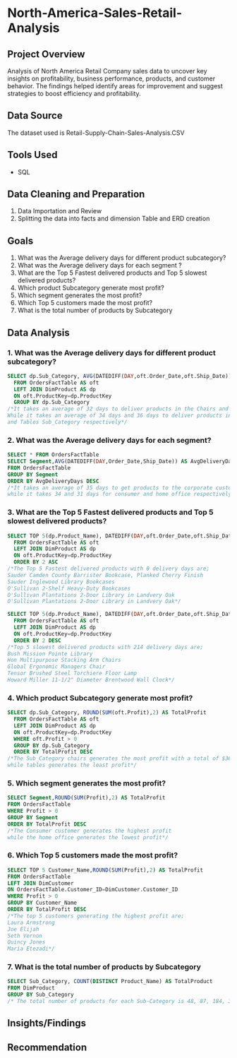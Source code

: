 # North-America-Sales-Retail-Analysis


## Project Overview
Analysis of North America Retail Company sales data to uncover key insights on profitability, business performance, products, and customer behavior. The findings helped identify areas for improvement and suggest strategies to boost efficiency and profitability.

## Data Source
The dataset used is Retail-Supply-Chain-Sales-Analysis.CSV

## Tools Used
* SQL

## Data Cleaning and Preparation
1. Data Importation and Review
2. Splitting the data into facts and dimension Table and ERD creation

## Goals
1. What was the Average delivery days for different product subcategory?
2. What was the Average delivery days for each segment ?
3. What are the Top 5 Fastest delivered products and Top 5
slowest delivered products?
4. Which product Subcategory generate most profit?
5. Which segment generates the most profit?
6. Which Top 5 customers made the most profit?
7. What is the total number of products by Subcategory

## Data Analysis

### 1. What was the Average delivery days for different product subcategory?
```sql
SELECT dp.Sub_Category, AVG(DATEDIFF(DAY,oft.Order_Date,oft.Ship_Date)) AS AvgDeliveryDays
  FROM OrdersFactTable AS oft
  LEFT JOIN DimProduct AS dp
  ON oft.ProductKey=dp.ProductKey
  GROUP BY dp.Sub_Category
/*It takes an average of 32 days to deliver products in the Chairs and Bookcases Sub_category
While it takes an average of 34 days and 36 days to deliver products in the Furnishings Sub_category 
and Tables Sub_Category respectively*/
```

### 2. What was the Average delivery days for each segment?
```sql
SELECT * FROM OrdersFactTable
SELECT Segment,AVG(DATEDIFF(DAY,Order_Date,Ship_Date)) AS AvgDeliveryDays
FROM OrdersFactTable
GROUP BY Segment
ORDER BY AvgDeliveryDays DESC
/*It takes an average of 35 days to get products to the corporate customer segment 
while it takes 34 and 31 days for consumer and home office respectively*/
```

### 3. What are the Top 5 Fastest delivered products and Top 5 slowest delivered products?
```sql
SELECT TOP 5(dp.Product_Name), DATEDIFF(DAY,oft.Order_Date,oft.Ship_Date) AS DeliveryDays
  FROM OrdersFactTable AS oft
  LEFT JOIN DimProduct AS dp
  ON oft.ProductKey=dp.ProductKey
  ORDER BY 2 ASC
/*The Top 5 Fastest delivered products with 0 delivery days are;
Sauder Camden County Barrister Bookcase, Planked Cherry Finish
Sauder Inglewood Library Bookcases
O'Sullivan 2-Shelf Heavy-Duty Bookcases
O'Sullivan Plantations 2-Door Library in Landvery Oak
O'Sullivan Plantations 2-Door Library in Landvery Oak*/

SELECT TOP 5(dp.Product_Name), DATEDIFF(DAY,oft.Order_Date,oft.Ship_Date) AS DeliveryDays
  FROM OrdersFactTable AS oft
  LEFT JOIN DimProduct AS dp
  ON oft.ProductKey=dp.ProductKey
  ORDER BY 2 DESC
/*Top 5 slowest delivered products with 214 delivery days are;
Bush Mission Pointe Library
Hon Multipurpose Stacking Arm Chairs
Global Ergonomic Managers Chair
Tensor Brushed Steel Torchiere Floor Lamp
Howard Miller 11-1/2" Diameter Brentwood Wall Clock*/
```

### 4. Which product Subcategory generate most profit?
```sql
SELECT dp.Sub_Category, ROUND(SUM(oft.Profit),2) AS TotalProfit 
  FROM OrdersFactTable AS oft
  LEFT JOIN DimProduct AS dp
  ON oft.ProductKey=dp.ProductKey
  WHERE oft.Profit > 0
  GROUP BY dp.Sub_Category
  ORDER BY TotalProfit DESC
/*The Sub_Category chairs generates the most profit with a total of $36471.1 
while tables generates the least profit*/
```

### 5. Which segment generates the most profit?
```sql
SELECT Segment,ROUND(SUM(Profit),2) AS TotalProfit
FROM OrdersFactTable
WHERE Profit > 0
GROUP BY Segment
ORDER BY TotalProfit DESC
/*The Consumer customer generates the highest profit
while the home office generates the lowest profit*/
```

### 6. Which Top 5 customers made the most profit?
```sql
SELECT TOP 5 Customer_Name,ROUND(SUM(Profit),2) AS TotalProfit
FROM OrdersFactTable
LEFT JOIN DimCustomer
ON OrdersFactTable.Customer_ID=DimCustomer.Customer_ID
WHERE Profit > 0
GROUP BY Customer_Name
ORDER BY TotalProfit DESC
/*The top 5 customers generating the highest profit are;
Laura Armstrong
Joe Elijah
Seth Vernon
Quincy Jones
Maria Etezadi*/
```

### 7. What is the total number of products by Subcategory
```sql
SELECT Sub_Category, COUNT(DISTINCT Product_Name) AS TotalProduct
FROM DimProduct
GROUP BY Sub_Category
/* The total number of products for each Sub-Category is 48, 87, 184, 34 for Bookcases, Chairs, Furnishings, Tables respectively*/
```

## Insights/Findings







## Recommendation
